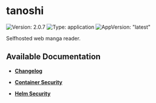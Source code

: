 # tanoshi

![Version: 2.0.7](https://img.shields.io/badge/Version-2.0.7-informational?style=flat-square) ![Type: application](https://img.shields.io/badge/Type-application-informational?style=flat-square) ![AppVersion: "latest"](https://img.shields.io/badge/AppVersion-"latest"-informational?style=flat-square)

Selfhosted web manga reader.

## Available Documentation

- [**Changelog**](CHANGELOG)

- [**Container Security**](container-security)

- [**Helm Security**](helm-security)

